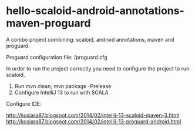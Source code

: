 hello-scaloid-android-annotations-maven-proguard
================================================

A combo project combining: scaloid, android annotations, maven and proguard.

Proguard configuration file: /proguard.cfg

In order to run the project correctly you need to configure the project to run scaloid.

1. Run mvn clean; mvn package -Prelease
2. Configure IntelliJ 13 to run with SCALA

Configure IDE:

http://kosiara87.blogspot.com/2014/02/intellij-13-scaloid-maven-3.html
http://kosiara87.blogspot.com/2014/02/intellij-13-proguard-android.html
